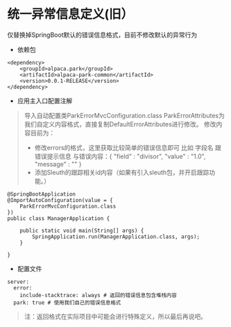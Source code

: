 # 统一异常信息定义(旧）

仅替换掉SpringBoot默认的错误信息格式，目前不修改默认的异常行为

* 依赖包


```
<dependency>
    <groupId>alpaca.park</groupId>
    <artifactId>alpaca-park-common</artifactId>
    <version>0.0.1-RELEASE</version>
</dependency>
```

* 应用主入口配置注解
> 导入自动配置类ParkErrorMvcConfiguration.class
> ParkErrorAttributes为我们自定义内容格式，直接复制DefaultErrorAttributes进行修改。
> 修改内容目前为：
>  * 修改errors的格式，这里获取比较简单的错误信息即可 比如 字段名 跟错误提示信息 与错误内容：{ "field" : "divisor", "value" : "1.0", "message" : ""  }
>  * 添加Sleuth的跟踪相关id内容（如果有引入sleuth包，并开启跟踪功能。）

```
@SpringBootApplication
@ImportAutoConfiguration(value = {
    ParkErrorMvcConfiguration.class
})
public class ManagerApplication {

    public static void main(String[] args) {
        SpringApplication.run(ManagerApplication.class, args);
    }

}

```


* 配置文件
```
server:
  error:
    include-stacktrace: always # 返回的错误信息包含堆栈内容
  park: true # 使用我们自己的错误信息格式
```

> 注：返回格式在实际项目中可能会进行特殊定义，所以最后再说吧。
